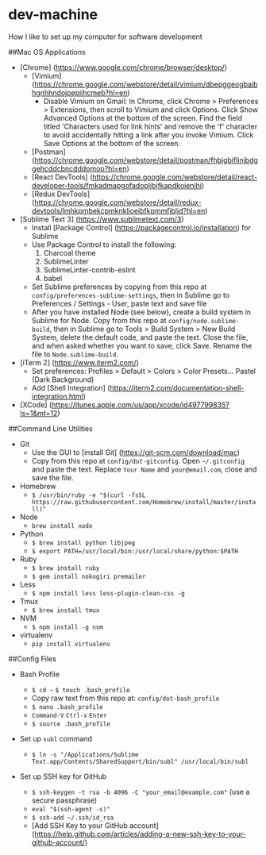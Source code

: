 # dev-machine
How I like to set up my computer for software development

##Mac OS Applications
* [Chrome] (https://www.google.com/chrome/browser/desktop/)
  * [Vimium] (https://chrome.google.com/webstore/detail/vimium/dbepggeogbaibhgnhhndojpepiihcmeb?hl=en)
    * Disable Vimium on Gmail: In Chrome, click Chrome > Preferences > Extensions, then scroll to Vimium and click Options. Click Show Advanced Options at the bottom of the screen. Find the field titled 'Characters used for link hints' and remove the 'f' character to avoid accidentally hitting a link after you invoke Vimium. Click Save Options at the bottom of the screen.
  * [Postman] (https://chrome.google.com/webstore/detail/postman/fhbjgbiflinjbdggehcddcbncdddomop?hl=en)
  * [React DevTools] (https://chrome.google.com/webstore/detail/react-developer-tools/fmkadmapgofadopljbjfkapdkoienihi)
  * [Redux DevTools] (https://chrome.google.com/webstore/detail/redux-devtools/lmhkpmbekcpmknklioeibfkpmmfibljd?hl=en)
* [Sublime Text 3] (https://www.sublimetext.com/3)
  * Install [Package Control] (https://packagecontrol.io/installation) for Sublime
  * Use Package Control to install the following:
    1. Charcoal theme
    2. SublimeLinter
    3. SublimeLinter-contrib-eslint 
    4. babel
  * Set Sublime preferences by copying from this repo at `config/preferences-sublime-settings`, then in Sublime go to Preferences / Settings - User, paste text and save file
  * After you have installed Node (see below), create a build system in Sublime for Node. Copy from this repo at `config/node.sublime-build`, then in Sublime go to Tools > Build System > New Build System, delete the default code, and paste the text. Close the file, and when asked whether you want to save, click Save. Rename the file to `Node.sublime-build`.
* [iTerm 2] (https://www.iterm2.com/)
  * Set preferences: Profiles > Default > Colors > Color Presets... Pastel (Dark Background)
  * Add [Shell Integration] (https://iterm2.com/documentation-shell-integration.html)
* [XCode] (https://itunes.apple.com/us/app/xcode/id497799835?ls=1&mt=12)

##Command Line Utilities
* Git  
  * Use the GUI to [install Git] (https://git-scm.com/download/mac)
  * Copy from this repo at `config/dot-gitconfig`. Open `~/.gitconfig` and paste the text. Replace `Your Name` and `your@email.com`, close and save the file.
* Homebrew 
  * `$ /usr/bin/ruby -e "$(curl -fsSL https://raw.githubusercontent.com/Homebrew/install/master/install)"`
* Node 
  * `brew install node`
* Python 
  * `$ brew install python libjpeg`
  * `$ export PATH=/usr/local/bin:/usr/local/share/python:$PATH`
* Ruby 
  * `$ brew install ruby`
  * `$ gem install nokogiri premailer`
* Less 
  * `$ npm install less less-plugin-clean-css -g`
* Tmux 
  * `$ brew install tmux`
* NVM 
  * `$ npm install -g nvm`
* virtualenv 
  * `pip install virtualenv`

##Config Files

* Bash Profile
  * `$ cd ~` `$ touch .bash_profile`
  * Copy raw text from this repo at: `config/dot-bash_profile`
  * `$ nano .bash_profile` 
  * `Command-V` `Ctrl-x` `Enter` 
  * `$ source .bash_profile`

* Set up `subl` command
  * `$ ln -s "/Applications/Sublime Text.app/Contents/SharedSupport/bin/subl" /usr/local/bin/subl`

* Set up SSH key for GitHub
  * `$ ssh-keygen -t rsa -b 4096 -C "your_email@example.com"` (use a secure passphrase)
  * `eval "$(ssh-agent -s)"`
  * `$ ssh-add ~/.ssh/id_rsa`
  * [Add SSH Key to your GitHub account] (https://help.github.com/articles/adding-a-new-ssh-key-to-your-github-account/)

